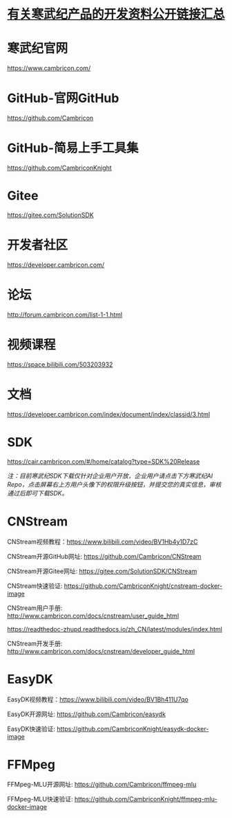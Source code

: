 <p align="center">
    <a href="https://github.com/CambriconKnight/cam-dev-info">
        <h1 align="center">有关寒武纪产品的开发资料公开链接汇总</h1>
    </a>
</p>

# 寒武纪官网
https://www.cambricon.com/

# GitHub-官网GitHub
https://github.com/Cambricon

# GitHub-简易上手工具集
https://github.com/CambriconKnight

# Gitee
https://gitee.com/SolutionSDK

# 开发者社区
https://developer.cambricon.com/

# 论坛
http://forum.cambricon.com/list-1-1.html

# 视频课程
https://space.bilibili.com/503203932

# 文档
https://developer.cambricon.com/index/document/index/classid/3.html

# SDK
https://cair.cambricon.com/#/home/catalog?type=SDK%20Release

*注：目前寒武纪SDK下载仅针对企业用户开放，企业用户请点击下方寒武纪AI Repo，点击屏幕右上方用户头像下的权限升级按钮，并提交您的真实信息，审核通过后即可下载SDK。*

# CNStream

CNStream视频教程：https://www.bilibili.com/video/BV1Hb4y1D7zC

CNStream开源GitHub网址: https://github.com/Cambricon/CNStream

CNStream开源Gitee网址: https://gitee.com/SolutionSDK/CNStream

CNStream快速验证: https://github.com/CambriconKnight/cnstream-docker-image

CNStream用户手册: http://www.cambricon.com/docs/cnstream/user_guide_html

https://readthedoc-zhupd.readthedocs.io/zh_CN/latest/modules/index.html

CNStream开发手册: http://www.cambricon.com/docs/cnstream/developer_guide_html

# EasyDK

EasyDK视频教程：https://www.bilibili.com/video/BV1Bh411U7qo

EasyDK开源网址: https://github.com/Cambricon/easydk

EasyDK快速验证: https://github.com/CambriconKnight/easydk-docker-image

# FFMpeg

FFMpeg-MLU开源网址: https://github.com/Cambricon/ffmpeg-mlu

FFMpeg-MLU快速验证: https://github.com/CambriconKnight/ffmpeg-mlu-docker-image
